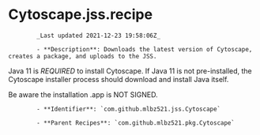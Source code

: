 # Cytoscape.jss.recipe

            _Last updated 2021-12-23 19:58:06Z_

            - **Description**: Downloads the latest version of Cytoscape, creates a package, and uploads to the JSS.

Java 11 is *REQUIRED* to install Cytoscape.  If Java 11 is not pre-installed, the Cytoscape installer process should download and install Java itself.

Be aware the installation .app is NOT SIGNED.

            - **Identifier**: `com.github.mlbz521.jss.Cytoscape`

            - **Parent Recipes**: `com.github.mlbz521.pkg.Cytoscape`